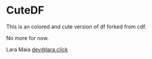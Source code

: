 CuteDF
======

This is an colored and cute version of df forked from cdf.

No more for now.

Lara Maia <dev@lara.click>
